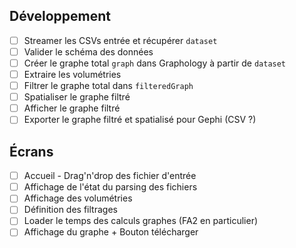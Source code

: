 ## Développement

- [ ] Streamer les CSVs entrée et récupérer `dataset`
- [ ] Valider le schéma des données
- [ ] Créer le graphe total `graph` dans Graphology à partir de `dataset`
- [ ] Extraire les volumétries
- [ ] Filtrer le graphe total dans `filteredGraph`
- [ ] Spatialiser le graphe filtré
- [ ] Afficher le graphe filtré
- [ ] Exporter le graphe filtré et spatialisé pour Gephi (CSV ?)

## Écrans

- [ ] Accueil - Drag'n'drop des fichier d'entrée
- [ ] Affichage de l'état du parsing des fichiers
- [ ] Affichage des volumétries
- [ ] Définition des filtrages
- [ ] Loader le temps des calculs graphes (FA2 en particulier)
- [ ] Affichage du graphe + Bouton télécharger
